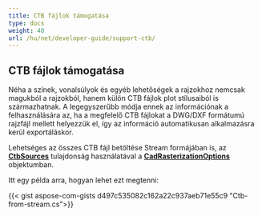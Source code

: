 ```yaml
---
title: CTB fájlok támogatása
type: docs
weight: 40
url: /hu/net/developer-guide/support-ctb/
---
```


## **CTB fájlok támogatása**

Néha a színek, vonalsúlyok és egyéb lehetőségek a rajzokhoz nemcsak magukból a rajzokból, hanem külön CTB fájlok plot stílusaiból is származhatnak. 
A legegyszerűbb módja ennek az információnak a felhasználására az, ha a megfelelő CTB fájlokat a DWG/DXF formátumú rajzfájl mellett helyezzük el, így az információ automatikusan alkalmazásra kerül
exportáláskor.

Lehetséges az összes CTB fájl betöltése Stream formájában is, az 
[**CtbSources**](https://reference.aspose.com/cad/net/aspose.cad.imageoptions/cadrasterizationoptions/ctbsources/) tulajdonság használatával 
a [**CadRasterizationOptions**](https://reference.aspose.com/cad/net/aspose.cad.imageoptions/cadrasterizationoptions/) objektumban.

Itt egy példa arra, hogyan lehet ezt megtenni:
 
{{< gist aspose-com-gists d497c535082c162a22c937aeb71e55c9 "Ctb-from-stream.cs">}}
